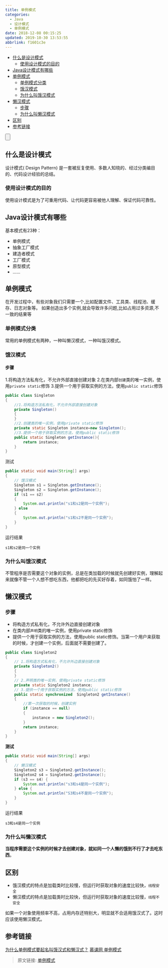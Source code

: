 ```yaml
---
title: 单例模式
categories: 
  - Java
  - 设计模式
  - 单例模式
date: 2018-12-08 00:15:25
updated: 2019-10-30 13:53:55
abbrlink: f1601c3e
---
```

- [什么是设计模式](/blog/html/f1601c3e/#什么是设计模式)
    - [使用设计模式的目的](/blog/html/f1601c3e/#使用设计模式的目的)
- [Java设计模式有哪些](/blog/html/f1601c3e/#Java设计模式有哪些)
- [单例模式](/blog/html/f1601c3e/#单例模式)
    - [单例模式分类](/blog/html/f1601c3e/#单例模式分类)
    - [饿汉模式](/blog/html/f1601c3e/#饿汉模式)
    - [为什么叫饿汉模式](/blog/html/f1601c3e/#为什么叫饿汉模式)
- [懒汉模式](/blog/html/f1601c3e/#懒汉模式)
    - [步骤](/blog/html/f1601c3e/#步骤)
    - [为什么叫懒汉模式](/blog/html/f1601c3e/#为什么叫懒汉模式)
- [区别](/blog/html/f1601c3e/#区别)
- [参考链接](/blog/html/f1601c3e/#参考链接)

<!--more-->
<script src="https://cdn.bootcss.com/jquery/3.4.0/jquery.slim.min.js"></script>
<script>$(document).ready(function () {$(".post-body > ul:nth-child(1)").hide();});</script>

<!--end-->
<input type="button" onclick="open_closeTOC()" id="showcloseButton">
<script>
    function open_closeTOC() {var id = document.querySelector(".post-body > ul"); if (id.style.display == "block") {id.style.display = "none";document.getElementById("showcloseButton").value= "展开目录";}else if (id.style.display == "none") {id.style.display = "block";document.getElementById("showcloseButton").value="折叠目录";}}(function () {document.querySelector(".post-body > ul").style.display = "none";document.getElementById("showcloseButton").value="展开目录";})();
</script>

## 什么是设计模式 ##
设计模式( Design Pattern) 是一套被反复使用、多数人知晓的、经过分类编目的、代码设计经验的总结。
### 使用设计模式的目的 ###
使用设计模式是为了可重用代码、让代码更容易被他人理解、保证代码可靠性。
## Java设计模式有哪些 ##
基本模式有23种：
- 单例模式
- 抽象工厂模式
- 建造者模式
- 工厂模式
- 原型模式
- ......

## 单例模式 ##
在开发过程中，有些对象我们只需要一个,比如配置文件、工具类、线程池、缓存、日志对象等。
如果创造出多个实例,就会导致许多问题,比如占用过多资源,不一致的结果等
### 单例模式分类 ###
常用的单例模式有两种，一种叫懒汉模式，一种叫饿汉模式。
### 饿汉模式 ###
#### 步骤 ####
1.将构造方法私有化，不允许外部直接创建对象
2.在类内部`创建`类的唯一实例，使用`private static`修饰
3.提供一个用于获取实例的方法，使用`public static`修饰
```java
public class Singleton 
{
	//1.将构造方法私有化，不允许外部直接创建对象
	private Singleton()
	{		
	}
	//2.创建类的唯一实例，使用private static修饰
	private static Singleton instance=new Singleton();
	//3.提供一个用于获取实例的方法，使用public static修饰
	public static Singleton getInstance(){
		return instance;
	}
}

```
测试
```java
public static void main(String[] args)
{
	// 饿汉模式
	Singleton s1 = Singleton.getInstance();
	Singleton s2 = Singleton.getInstance();
	if (s1 == s2)
	{
		System.out.println("s1和s2是同一个实例");
	} else
	{
		System.out.println("s1和s2不是同一个实例");
	}
}
```
运行结果

```
s1和s2是同一个实例
```
### 为什么叫饿汉模式 ###
不管程序是否需要这个对象的实例，总是在类加载的时候就先创建好实例，理解起来就像不管一个人想不想吃东西，他都把吃的先买好存着，如同饿怕了一样。
## 懒汉模式 ##
### 步骤 ###
- 将构造方式私有化，不允许外边直接创建对象
- 在类内部`声明`类的唯一实例，使用private static修饰
- 提供一个用于获取实例的方法，使用public static修饰。当第一个用户来获取的时候，才创建一个实例，后面就不需要创建了。
```java
public class Singleton2
{
	// 1.将构造方式私有化，不允许外边直接创建对象
	private Singleton2()
	{
	}
	// 2.声明类的唯一实例，使用private static修饰
	private static Singleton2 instance;
	// 3.提供一个用于获取实例的方法，使用public static修饰
	public static synchronized  Singleton2 getInstance()
	{
		//第一次获取的时候，创建实例
		if (instance == null)
		{
			instance = new Singleton2();
		}
		return instance;
	}
}

```
**测试**
```java
public static void main(String[] args)
{
	// 懒汉模式
	Singleton2 s3 = Singleton2.getInstance();
	Singleton2 s4 = Singleton2.getInstance();
	if (s3 == s4) {
		System.out.println("s3和s4是同一个实例");
	} else {
		System.out.println("S3和s4不是同一个实例");
	}
}
```
运行结果
```
s3和s4是同一个实例
```
### 为什么叫懒汉模式 ###
**当程序需要这个实例的时候才去创建对象，就如同一个人懒的饿到不行了才去吃东西**。
## 区别 ##
- 饿汉模式的特点是加载类时比较慢，但运行时获取对象的速度比较快，`线程安全`
- 懒汉模式的特点是加载类时比较快，但运行时获取对象的速度比较慢，`线程不安全`

如果一个对象使用频率不高，占用内存还特别大，明显就不合适用饿汉式了。这时应该使用懒汉模式。

## 参考链接 ##
[为什么单例模式要起名叫饿汉式和懒汉式？](https://www.zhihu.com/question/272488727/answer/370044004)
[慕课网 单例模式](https://www.imooc.com/video/1772)

>原文链接: [单例模式](https://lanlan2017.github.io/blog/f1601c3e/)
